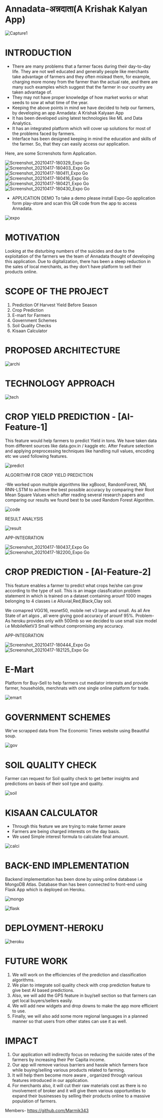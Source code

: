 # Annadata-अन्नदाता(A Krishak Kalyan App)

![Capture1](https://user-images.githubusercontent.com/58334597/115112109-84b5f380-9fa1-11eb-84b2-c787ed1146ea.PNG)
      
 
# INTRODUCTION​
* There are many problems that a farmer faces during their day-to-day life. They are  not well educated and generally people like merchants take advantage of farmers and they often mislead them, for example, charging more money from the farmer than the actual rate, and   there are many such examples which suggest that the farmer in our country are taken advantage of. 
* They may not have proper knowledge of how market works or what seeds to sow at what time of the year.
* Keeping the above points in mind we have decided to help our farmers, by developing an app Annadata: A Krishak Kalyaan App
* It has been developed using latest technologies like ML and Data Analytics.
* It has an integrated platform which will cover up solutions for most of the problems faced by  farmers.
* Interface has been designed keeping in mind the education and skills of the farmer. So, that they can easily access our application.

Here, are some Scrrenshots form Application.

![Screenshot_20210417-180329_Expo Go](https://user-images.githubusercontent.com/58334597/115113680-1a08b600-9fa9-11eb-95a3-3d00ceca9c2e.jpg)
![Screenshot_20210417-180403_Expo Go](https://user-images.githubusercontent.com/58334597/115113730-5fc57e80-9fa9-11eb-83b0-3b2274fd1c6e.jpg)
![Screenshot_20210417-180411_Expo Go](https://user-images.githubusercontent.com/58334597/115113736-6227d880-9fa9-11eb-9e03-2b8b3e7b5545.jpg)
![Screenshot_20210417-180416_Expo Go](https://user-images.githubusercontent.com/58334597/115113737-63f19c00-9fa9-11eb-97d9-95280a383bde.jpg)
![Screenshot_20210417-180421_Expo Go](https://user-images.githubusercontent.com/58334597/115113741-648a3280-9fa9-11eb-9898-3574249c3180.jpg)
![Screenshot_20210417-180430_Expo Go](https://user-images.githubusercontent.com/58334597/115113908-46710200-9faa-11eb-9c66-f276eb77f9dc.jpg)


* APPLICATION DEMO
To take a demo please install Expo-Go application form play-store and scan this QR code from the app to access Annadata.

![expo](https://user-images.githubusercontent.com/58334597/115113271-22f88800-9fa7-11eb-9ca2-a4af145904f6.PNG)



# MOTIVATION​
Looking at the disturbing numbers of the suicides and due to the exploitation of the farmers we the team of Annadata thought of developing this application.​
Due to digitalization, there has been a steep reduction in the sales of local merchants, as they don’t have platform to sell their products online.​


# SCOPE OF THE PROJECT​
1. Prediction Of Harvest Yield Before Season
2. Crop Prediction
3. E-mart for Farmers
4. Government Schemes
5. Soil Quality Checks
6. Kisaan Calculator

# PROPOSED ARCHITECTURE​

![archi](https://user-images.githubusercontent.com/58334597/115112324-a9f73180-9fa2-11eb-9466-f490f204383f.PNG)

# TECHNOLOGY APPROACH

![tech](https://user-images.githubusercontent.com/58334597/115112332-b4b1c680-9fa2-11eb-9621-8b823a9e64b2.PNG)


# CROP YIELD PREDICTION - [AI-Feature-1]

This feature would help farmers to predict Yield in tons. We have taken data from different sources like data.gov.in / kaggle etc. 
After Feature selection and applying preprocessing techniques like handling null values, encoding etc we used following features.

![predict](https://user-images.githubusercontent.com/58334597/115112442-3a357680-9fa3-11eb-8448-51f13ca2a881.PNG)


ALGORITHM FOR CROP YIELD PREDICTION

-We worked upon multiple algorithms like xgBoost, RandomForest, NN, RNN-LSTM to achieve the best possible accuracy by comparing their Root Mean Square Values which after reading several research papers and comparing our results we found best to be used Random Forest Algorithm.

![code](https://user-images.githubusercontent.com/58334597/115112511-79fc5e00-9fa3-11eb-8414-ceeda1d89289.PNG)

RESULT ANALYSIS​

![result](https://user-images.githubusercontent.com/58334597/115112551-add78380-9fa3-11eb-9d6a-37bbb95ed7e8.PNG)


APP-INTEGRATION

![Screenshot_20210417-180437_Expo Go](https://user-images.githubusercontent.com/58334597/115113751-74a21200-9fa9-11eb-83d6-7dcf77ceacf6.jpg)
![Screenshot_20210417-182200_Expo Go](https://user-images.githubusercontent.com/58334597/115113890-2ccfba80-9faa-11eb-9491-f05c90fed65e.jpg)




# CROP PREDICTION - [AI-Feature-2]

This feature enables a farmer to predict what crops he/she can grow according to the type of soil.
This is an image classfication problem statement in which is trained on a dataset containing arounf 1000 images belonging to 4 classes i.e Alluvial,Red,Black,Clay soil.

We comapred VGG16, resnet50, mobile net v3 large and small. As all Are State of art algos , all were giving good accuracy of arounf 95%. 
Problem- As heroku provides only with 500mb so we decided to use small size model i.e MobileNetV3 Small without compromising any accuracy.

APP-INTEGRATION

![Screenshot_20210417-180444_Expo Go](https://user-images.githubusercontent.com/58334597/115113756-79ff5c80-9fa9-11eb-82ab-1efc5ff41d16.jpg)
![Screenshot_20210417-182125_Expo Go](https://user-images.githubusercontent.com/58334597/115113892-30fbd800-9faa-11eb-87ab-0ab3cf2f0d1f.jpg)



# E-Mart

Platform for Buy-Sell to help farmers cut mediator interests and provide farmer, households, merchnats with one single online platform for trade.


![emart](https://user-images.githubusercontent.com/58334597/115112797-d744df00-9fa4-11eb-9afe-024d0178ec49.PNG)


# GOVERNMENT SCHEMES​
We've scrapped data from The Economic Times website using Beautiful soup.

![gov](https://user-images.githubusercontent.com/58334597/115113105-293a3480-9fa6-11eb-8f9e-2df407eafc47.PNG)


# SOIL QUALITY CHECK​

Farmer can request for Soil quality check to get better insights and predictions on  basis of their soil type and quality.

![soil](https://user-images.githubusercontent.com/58334597/115113095-22132680-9fa6-11eb-9103-2b0e6921ada2.PNG)


# KISAAN CALCULATOR​
* Through this feature we are trying to make farmer aware​
* Farmers are being charged interests on the day basis.​
* We used Simple interest formula to calculate final amount.

![calci](https://user-images.githubusercontent.com/58334597/115113089-1b84af00-9fa6-11eb-8775-700a6384ebbf.PNG)


# BACK-END IMPLEMENTATION​
Backend implementation has been done by using online database i.e MongoDB Atlas. Database than has been connected to front-end using Flask App which is deployed on Heroku.

![mongo](https://user-images.githubusercontent.com/58334597/115113080-1162b080-9fa6-11eb-919b-ce27f11fee42.PNG)

![flask](https://user-images.githubusercontent.com/58334597/115113084-16276480-9fa6-11eb-8f9c-e95b3819c278.PNG)


# DEPLOYMENT-HEROKU​


![heroku](https://user-images.githubusercontent.com/58334597/115113069-0871df00-9fa6-11eb-867d-ede3f7d58de0.PNG)



# FUTURE WORK​

1. We will work on the efficiencies of the prediction and classification algorithms. ​
2. We plan to integrate soil quality check with crop prediction feature to give best AI based predictions.
3. Also, we will add the GPS feature in buy/sell section so that farmers can get local buyers/sellers easily.​
4. We will add new widgets and drop downs to make the app more efficient to use.​
5. Finally, we will also add some more regional languages in a planned manner so that users from other states can use it as well. 


# IMPACT​

1. Our application will indirectly focus on reducing the suicide rates of the farmers by increasing their Per Capita income.​
2. Our app will remove various barriers and hassle which farmers face while buying/selling various products related to farming.​
3. It will help them become more aware , organized through various features introduced in our application.​
4. For merchants also, it will cut their raw materials cost as there is no involvement of broker and it will give them various opportunities to expand their businesses by selling their products online to a massive population of farmers.


Members- https://github.com/Marmik343
